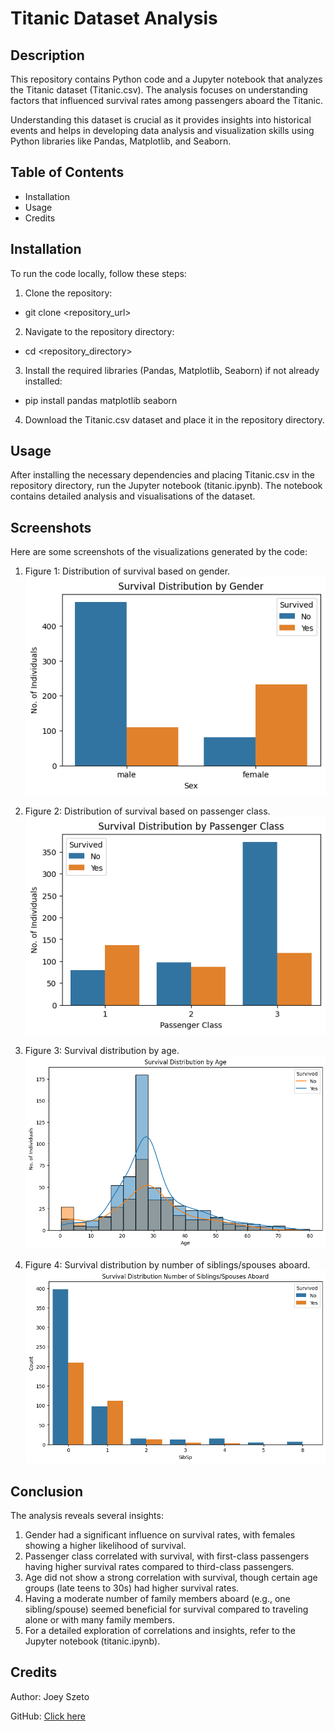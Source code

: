 # Titanic Dataset Analysis

## Description
This repository contains Python code and a Jupyter notebook that analyzes the Titanic dataset (Titanic.csv).  The analysis focuses on understanding factors that influenced survival rates among passengers aboard the Titanic.

Understanding this dataset is crucial as it provides insights into historical events and helps in developing data analysis and visualization skills using Python libraries like Pandas, Matplotlib, and Seaborn.

## Table of Contents
- Installation
- Usage
- Credits

## Installation
To run the code locally, follow these steps:

1. Clone the repository:
- git clone <repository_url>
2. Navigate to the repository directory:
- cd <repository_directory>
3. Install the required libraries (Pandas, Matplotlib, Seaborn) if not already installed:
- pip install pandas matplotlib seaborn
4. Download the Titanic.csv dataset and place it in the repository directory.

## Usage
After installing the necessary dependencies and placing Titanic.csv in the repository directory, run the Jupyter notebook (titanic.ipynb).  The notebook contains detailed analysis and visualisations of the dataset.

## Screenshots
Here are some screenshots of the visualizations generated by the code:

1. Figure 1: Distribution of survival based on gender.
![Figure 1: Distribution of survival based on gender.](https://github.com/jshk0328/codingtask/blob/main/fig1.png)

2. Figure 2: Distribution of survival based on passenger class.
![Figure 2: Distribution of survival based on passenger class.](https://github.com/jshk0328/codingtask/blob/main/fig2.png)

3. Figure 3: Survival distribution by age.
![Figure 3: Survival distribution by age.](https://github.com/jshk0328/codingtask/blob/main/fig3.png)

4. Figure 4: Survival distribution by number of siblings/spouses aboard.
![Figure 4: Survival distribution by number of siblings/spouses aboard.](https://github.com/jshk0328/codingtask/blob/main/fig4.png)

## Conclusion
The analysis reveals several insights:
1. Gender had a significant influence on survival rates, with females showing a higher likelihood of survival.
2. Passenger class correlated with survival, with first-class passengers having higher survival rates compared to third-class passengers.
3. Age did not show a strong correlation with survival, though certain age groups (late teens to 30s) had higher survival rates.
4. Having a moderate number of family members aboard (e.g., one sibling/spouse) seemed beneficial for survival compared to traveling alone or with many family members.
5. For a detailed exploration of correlations and insights, refer to the Jupyter notebook (titanic.ipynb).

## Credits
Author: Joey Szeto

GitHub: [Click here](https://github.com/jshk0328)
